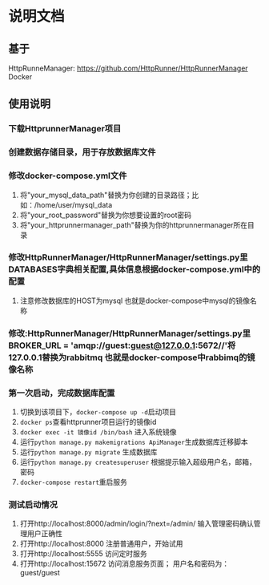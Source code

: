 # 说明文档
## 基于
HttpRunneManager: https://github.com/HttpRunner/HttpRunnerManager
Docker

## 使用说明
### 下载HttprunnerManager项目
### 创建数据存储目录，用于存放数据库文件
### 修改docker-compose.yml文件
1. 将"your_mysql_data_path"替换为你创建的目录路径；比如：/home/user/mysql_data
2. 将"your_root_password"替换为你想要设置的root密码
3. 将"your_httprunnermanager_path"替换为你的httprunnermanager所在目录 
### 修改HttpRunnerManager/HttpRunnerManager/settings.py里DATABASES字典相关配置,具体信息根据docker-compose.yml中的配置
1. 注意修改数据库的HOST为mysql  也就是docker-compose中mysql的镜像名称 
### 修改:HttpRunnerManager/HttpRunnerManager/settings.py里BROKER_URL = 'amqp://guest:guest@127.0.0.1:5672//'将127.0.0.1替换为rabbitmq 也就是docker-compose中rabbimq的镜像名称
### 第一次启动，完成数据库配置
1. 切换到该项目下，`docker-compose up -d`启动项目
2. `docker ps`查看httprunner项目运行的镜像id
3. `docker exec -it 镜像id /bin/bash` 进入系统镜像
4. 运行`python manage.py makemigrations ApiManager`生成数据库迁移脚本
5. 运行`python manage.py migrate` 生成数据库
6. 运行`python manage.py createsuperuser` 根据提示输入超级用户名，邮箱，密码
7. `docker-compose restart`重启服务
### 测试启动情况
1. 打开http://localhost:8000/admin/login/?next=/admin/ 输入管理密码确认管理用户正确性
2. 打开http://localhost:8000 注册普通用户，开始试用
3. 打开http://localhost:5555 访问定时服务
4. 打开http://localhost:15672 访问消息服务页面； 用户名和密码为： guest/guest


